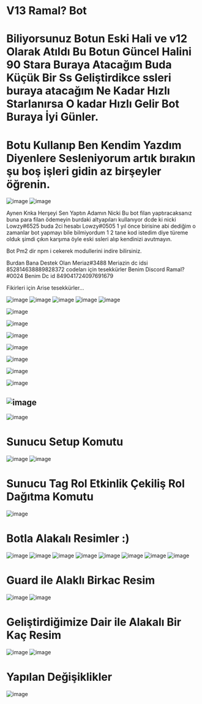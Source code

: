 # V13 Ramal? Bot

# Biliyorsunuz Botun Eski Hali ve v12 Olarak Atıldı Bu Botun Güncel Halini 90 Stara Buraya Atacağım Buda Küçük Bir Ss Geliştirdikce ssleri buraya atacağım Ne Kadar Hızlı Starlanırsa O kadar Hızlı Gelir Bot Buraya İyi Günler.

# Botu Kullanıp Ben Kendim Yazdım Diyenlere Sesleniyorum artık bırakın şu boş işleri gidin az birşeyler öğrenin.

![image](https://cdn.discordapp.com/attachments/887034843089748008/989265305090003024/unknown_1.png)
![image](https://cdn.discordapp.com/attachments/887034843089748008/989264297404284998/unknown.png)

Aynen Knka Herşeyi Sen Yaptın Adamın Nicki Bu bot filan yaptıracaksanız buna para filan ödemeyin burdaki altyapıları kullanıyor dcde ki nicki Lowzy#6525  buda 2ci hesabı Lowzy#0505 1 yıl önce birisine abi dediğim o zamanlar bot yapmayı bile bilmiyordum 1 2 tane kod istedim diye türeme olduk şimdi çıkın karşıma öyle eski ssleri alıp kendinizi avutmayın.

Bot Pm2 dir npm i cekerek modullerini indire bilirsiniz. 

Burdan Bana Destek Olan Meriaz#3488 Meriazin dc idsi 852814638889828372 codeları için tesekkürler   Benim Discord Ramal?#0024  Benim Dc id 849041724097691679

Fikirleri için Arise tesekkürler...

![image](https://cdn.discordapp.com/attachments/887034843089748008/997575069972828281/ramalkur1.png)
![image](https://cdn.discordapp.com/attachments/887034843089748008/997575069696012348/ramalkur.png)
![image](https://cdn.discordapp.com/attachments/887034843089748008/997577913559957696/ramalcikmenu.png)
![image](https://cdn.discordapp.com/attachments/887034843089748008/997574437689892874/ramalmeri1.png)
![image](https://cdn.discordapp.com/attachments/887034843089748008/997574438021234718/ramalmeri2.png)

![image](https://cdn.discordapp.com/attachments/887034843089748008/990362080236425337/Adsz.png)

![image](https://cdn.discordapp.com/attachments/887034843089748008/991226811801411635/Adsz.png)

![image](https://cdn.discordapp.com/attachments/887034843089748008/990360735957794896/Adsz.png)

![image](https://cdn.discordapp.com/attachments/887034843089748008/990305391281856582/unknown_3.png)

![image](https://cdn.discordapp.com/attachments/987382875852771399/987401542388838400/Adsz.png)

![image](https://cdn.discordapp.com/attachments/950685345031282728/985644323943096431/unknown.png)

![image](https://cdn.discordapp.com/attachments/887034843089748008/989905468845604884/unknown_2.png)

![image](https://cdn.discordapp.com/attachments/887034843089748008/976781958958968875/unknown_1.png)
- 
![image](https://cdn.discordapp.com/attachments/887034843089748008/976781959210631178/unknown_2.png)
# Sunucu Setup Komutu 
![image](https://cdn.discordapp.com/attachments/887034843089748008/976781959487430676/unknown_3.png)
![image](https://cdn.discordapp.com/attachments/950685345031282728/989175226757709914/Adsz.png)
# Sunucu Tag Rol Etkinlik Çekiliş Rol Dağıtma Komutu
![image](https://cdn.discordapp.com/attachments/887034843089748008/976866476353011732/Untitled.png)
# Botla Alakalı Resimler :)
![image](https://cdn.discordapp.com/attachments/887034843089748008/979716018828099654/Untitled.png)
![image](https://cdn.discordapp.com/attachments/887034843089748008/977089084973518848/Untitled.png)
![image](https://cdn.discordapp.com/attachments/887034843089748008/976869251149365278/Untitled.png)
![image](https://cdn.discordapp.com/attachments/887034843089748008/977182340906385428/Untitled.png)
![image](https://cdn.discordapp.com/attachments/887034843089748008/977315728262832168/Untitled.png)
![image](https://cdn.discordapp.com/attachments/887034843089748008/977315727990226984/teyitbilgi.png)
![image](https://cdn.discordapp.com/attachments/887034843089748008/977315727671427092/loglarr.png)
![image](https://cdn.discordapp.com/attachments/887034843089748008/978695434337910794/Untitled.png)
# Guard ile Alaklı Birkac Resim
![image](https://cdn.discordapp.com/attachments/884843442671337512/978957591214444544/Untitled.png)
![image](https://cdn.discordapp.com/attachments/884843442671337512/978957591583526933/guard2.png)
# Geliştirdiğimize Dair ile Alakalı Bir Kaç Resim
![image](https://cdn.discordapp.com/attachments/887034843089748008/985115205518364752/banner_komut_ss.png)
![image](https://cdn.discordapp.com/attachments/887034843089748008/985115250808455168/log_emoji_kurulum_ss.png)
# Yapılan Değişiklikler
![image](https://cdn.discordapp.com/attachments/887034843089748008/985115230508040212/hg_mesaj_ss.png)

